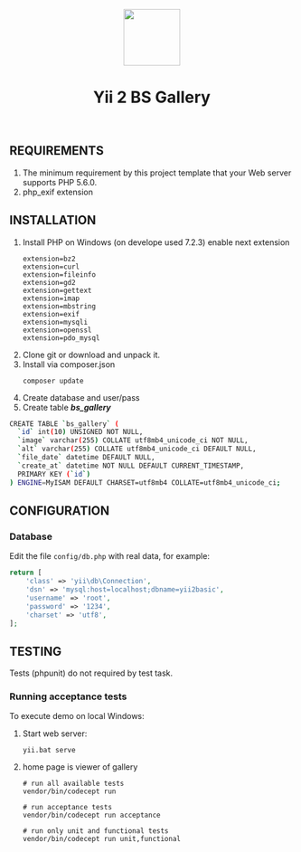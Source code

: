 <p align="center">
    <a href="https://github.com/yiisoft" target="_blank">
        <img src="https://avatars0.githubusercontent.com/u/993323" height="100px">
    </a>
    <h1 align="center">Yii 2 BS Gallery</h1>
    <br>
</p>

REQUIREMENTS
------------

1. The minimum requirement by this project template that your Web server supports PHP 5.6.0.
2. php_exif extension


INSTALLATION
------------

1. Install PHP on Windows (on develope used 7.2.3)
   enable next extension
   ```
   extension=bz2
   extension=curl
   extension=fileinfo
   extension=gd2
   extension=gettext
   extension=imap
   extension=mbstring
   extension=exif
   extension=mysqli
   extension=openssl
   extension=pdo_mysql
   ```
3. Clone git or download and unpack it.
4. Install via composer.json
    ```
    composer update  
    ```
5. Create database and user/pass
6. Create table ***bs_gallery***
  ```sh
  CREATE TABLE `bs_gallery` (
    `id` int(10) UNSIGNED NOT NULL,
    `image` varchar(255) COLLATE utf8mb4_unicode_ci NOT NULL,
    `alt` varchar(255) COLLATE utf8mb4_unicode_ci DEFAULT NULL,
    `file_date` datetime DEFAULT NULL,
    `create_at` datetime NOT NULL DEFAULT CURRENT_TIMESTAMP,
    PRIMARY KEY (`id`)
  ) ENGINE=MyISAM DEFAULT CHARSET=utf8mb4 COLLATE=utf8mb4_unicode_ci;
  ```




CONFIGURATION
-------------

### Database

Edit the file `config/db.php` with real data, for example:

```php
return [
    'class' => 'yii\db\Connection',
    'dsn' => 'mysql:host=localhost;dbname=yii2basic',
    'username' => 'root',
    'password' => '1234',
    'charset' => 'utf8',
];
```


TESTING
-------

Tests (phpunit) do not required by test task.

### Running  acceptance tests

To execute demo on local Windows:  

1. Start web server:

    ```
    yii.bat serve
    ```

2. home page is viewer of gallery

   ```
   # run all available tests
   vendor/bin/codecept run

   # run acceptance tests
   vendor/bin/codecept run acceptance

   # run only unit and functional tests
   vendor/bin/codecept run unit,functional
   ```

